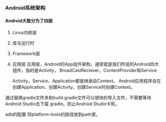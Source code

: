 ### Android系统架构
#### Android大致分为了四层
1.  Linux内核层
2.  库与运行时
3.  Framework层
4.  应用层
    应用层，Android的App组件架构，通常就是我们所说的Android四大组件，指的是Activity，
    BroadCastReciever，ContentProvider和Service

    Activity，Service、Application都是继承自Context。
    Android应用程序会在创建Application、创建Activity、创建Service时创建Context。

通过替换gradle文件夹和build.gradle文件可以很快的导入文件，不需要等待Android Studio去下载
gradle。防止Android Studio卡死。


adb的配置
将platform-tools的路径放到path里。
